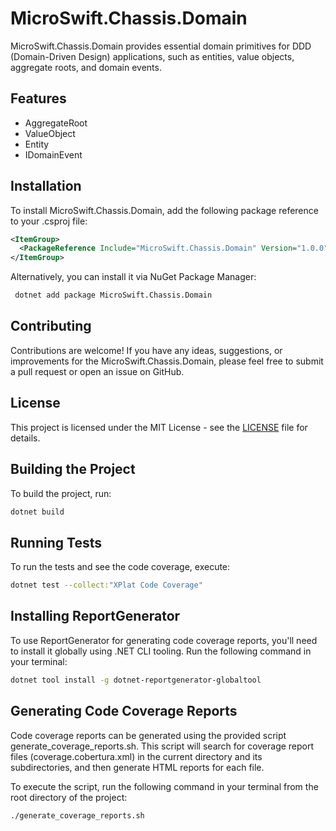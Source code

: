 # MicroSwift.Chassis.Domain

MicroSwift.Chassis.Domain provides essential domain primitives for DDD (Domain-Driven Design) applications, such as entities, value objects, aggregate roots, and domain events.

## Features

- AggregateRoot
- ValueObject
- Entity
- IDomainEvent

## Installation

To install MicroSwift.Chassis.Domain, add the following package reference to your .csproj file:

```xml
<ItemGroup>
  <PackageReference Include="MicroSwift.Chassis.Domain" Version="1.0.0" />
</ItemGroup>
```

Alternatively, you can install it via NuGet Package Manager:

```bash
 dotnet add package MicroSwift.Chassis.Domain
```

## Contributing

Contributions are welcome! If you have any ideas, suggestions, or improvements for the MicroSwift.Chassis.Domain, please feel free to submit a pull request or open an issue on GitHub.

## License

This project is licensed under the MIT License - see the [LICENSE](LICENSE) file for details.

## Building the Project

To build the project, run:

```bash
dotnet build
```

## Running Tests

To run the tests and see the code coverage, execute:

```bash
dotnet test --collect:"XPlat Code Coverage"
```

## Installing ReportGenerator

To use ReportGenerator for generating code coverage reports, you'll need to install it globally using .NET CLI tooling. Run the following command in your terminal:

```bash
dotnet tool install -g dotnet-reportgenerator-globaltool
```

## Generating Code Coverage Reports

Code coverage reports can be generated using the provided script generate_coverage_reports.sh. This script will search for coverage report files (coverage.cobertura.xml) in the current directory and its subdirectories, and then generate HTML reports for each file.

To execute the script, run the following command in your terminal from the root directory of the project:

```bash
./generate_coverage_reports.sh
```

